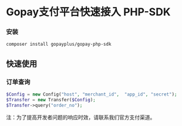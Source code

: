 
# Gopay支付平台快速接入 PHP-SDK

### 安装

```shell
composer install gopayplus/gopay-php-sdk
```
## 快速使用

### 订单查询
```php
$Config = new Config("host", "merchant_id",  "app_id", "secret");
$Transfer = new Transfer($Config);
$Transfer->query("order_no");
```

注：为了提高开发者问题的响应时效，请联系我们官方支付渠道。
